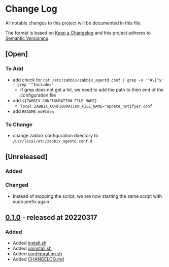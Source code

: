 # Change Log

All notable changes to this project will be documented in this file.

The format is based on [Keep a Changelog](http://keepachangelog.com/)
and this project adheres to [Semantic Versioning](http://semver.org/).

## [Open]

### To Add

* add check for `cat /etc/zabbix/zabbix_agentd.conf | grep -v '^#\|^$' | grep '^Include='`
    * if grep does not get a hit, we need to add the path to then end of the configuration file
* add `${ZABBIX_CONFIGURATION_FILE_NAME}`
    * `local ZABBIX_CONFIGURATION_FILE_NAME="update_notifyer.conf`
* add `README.md#Idea`

### To Change

* change zabbix configuration directory to `/usr/local/etc/zabbix_agentd.conf.d`

## [Unreleased]

### Added

### Changed

* Instead of stopping the script, we are now starting the same script with sudo prefix again

## [0.1.0](https://github.com/bazzline/zabbix_agent_update_notifyer/tree/0.1.0) - released at 20220317

### Added

* Added [install.sh](bin/install.sh)
* Added [uninstall.sh](bin/uninstall.sh)
* Added [configuration.sh](data/configuration.sh)
* Added [CHANGELOG.md](CHANGELOG.md)

